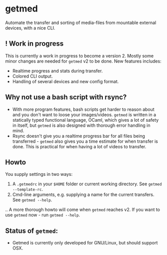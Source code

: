 getmed
======

Automate the transfer and sorting of media-files from mountable external devices, with a nice CLI.

## ! Work in progress
This is currently a work in progress to become a version 2. Mostly some minor changes are needed for `getmed` v2 to be done. New features includes:

* Realtime progress and stats during transfer.
* Colored CLI output.
* Handling of several devices and new config format.

## Why not use a bash script with rsync?

* With more program features, bash scripts get harder to reason about and you don't want to loose your images/videos. `getmed` is written in a statically typed functional language, OCaml, which gives a lot of safety in itself, but `getmed` is also designed with thorough error handling in mind.
* Rsync doesn't give you a realtime progress bar for all files being transferred - `getmed` also gives you a time estimate for when transfer is done. This is practical for when having a lot of videos to transfer.

## Howto

You supply settings in two ways:
1. A `.getmedrc` in your `$HOME` folder or current working directory. See `getmed --template-rc`.
2. Cmd-line arguments, e.g. supplying a name for the current transfers. See `getmed --help`.

.. A more thorough howto will come when `getmed` reaches v2. If you want to use `getmed` now - run `getmed --help`.

## Status of `getmed`:

* Getmed is currently only developed for GNU/Linux, but should support OSX.


